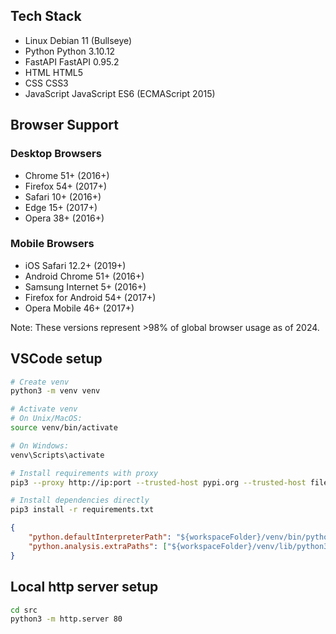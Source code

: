 ## Tech Stack

- Linux     Debian 11 (Bullseye)
- Python    Python 3.10.12
- FastAPI   FastAPI 0.95.2
- HTML      HTML5
- CSS       CSS3
- JavaScript JavaScript ES6 (ECMAScript 2015)

## Browser Support

### Desktop Browsers
- Chrome 51+ (2016+)
- Firefox 54+ (2017+)
- Safari 10+ (2016+)
- Edge 15+ (2017+)
- Opera 38+ (2016+)

### Mobile Browsers
- iOS Safari 12.2+ (2019+)
- Android Chrome 51+ (2016+)
- Samsung Internet 5+ (2016+)
- Firefox for Android 54+ (2017+)
- Opera Mobile 46+ (2017+)

Note: These versions represent >98% of global browser usage as of 2024.

## VSCode setup
```bash
# Create venv
python3 -m venv venv

# Activate venv
# On Unix/MacOS:
source venv/bin/activate

# On Windows:
venv\Scripts\activate

# Install requirements with proxy
pip3 --proxy http://ip:port --trusted-host pypi.org --trusted-host files.pythonhosted.org install -r requirements.txt

# Install dependencies directly
pip3 install -r requirements.txt
```

<!-- .vscode/settings.json -->
```JSON
{
    "python.defaultInterpreterPath": "${workspaceFolder}/venv/bin/python",
    "python.analysis.extraPaths": ["${workspaceFolder}/venv/lib/python3.11/site-packages"]
}
```

## Local http server setup
```bash
cd src
python3 -m http.server 80
```